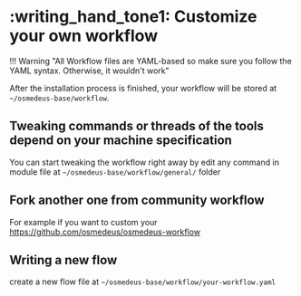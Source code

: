 # :writing_hand_tone1: Customize your own workflow

!!! Warning "All Workflow files are YAML-based so make sure you follow the YAML syntax. Otherwise, it wouldn't work"

After the installation process is finished, your workflow will be stored at `~/osmedeus-base/workflow`.


## Tweaking commands or threads of the tools depend on your machine specification

You can start tweaking the workflow right away by edit any command in module file at `~/osmedeus-base/workflow/general/` folder

## Fork another one from community workflow

For example if you want to custom your https://github.com/osmedeus/osmedeus-workflow

## Writing a new flow

create a new flow file at `~/osmedeus-base/workflow/your-workflow.yaml`